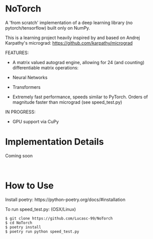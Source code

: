 <h1>NoTorch</h1>

A 'from scratch' implementation of a deep learning library (no pytorch/tensorflow) built only on NumPy. 

This is a learning project heavily inspired by and based on Andrej Karpathy's micrograd:
https://github.com/karpathy/micrograd


FEATURES:

- A matrix valued autograd engine, allowing for 24 (and counting) differentiable matrix operations:

- Neural Networks

- Transformers

- Extremely fast performance, speeds similar to PyTorch. Orders of magnitude faster than micrograd (see speed_test.py)

IN PROGRESS:

- GPU support via CuPy


<h1>Implementation Details</h1>

Coming soon



<br>
<h1>How to Use</h1>
Install poetry: https://python-poetry.org/docs/#installation

To run speed_test.py: (OSX/Linux)
```
$ git clone https://github.com/Lucasc-99/NoTorch
$ cd NoTorch
$ poetry install 
$ poetry run python speed_test.py
```
